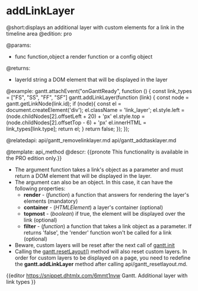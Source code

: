 addLinkLayer
=============

@short:displays an additional layer with custom elements for a link in the timeline area
@edition: pro

@params:
- func		function,object		a render function or a config object 

@returns:
- layerId	string		a DOM element that will be displayed in the layer


@example:
gantt.attachEvent("onGanttReady", function () {
    const link_types = ["FS", "SS", "FF", "SF"]
    gantt.addLinkLayer(function (link) {
        const node = gantt.getLinkNode(link.id);
        if (node){
            const el = document.createElement('div');
            el.className = 'link_layer';
            el.style.left = (node.childNodes[2].offsetLeft + 20) + 'px'
            el.style.top = (node.childNodes[2].offsetTop - 6) + 'px'
            el.innerHTML = link_types[link.type];
            return el;
        }
        return false;
    });
});


@relatedapi:
  api/gantt_removelinklayer.md
  api/gantt_addtasklayer.md

	
@template:	api_method
@descr:
{{pronote This functionality is available in the PRO edition only.}}

- The argument function takes a link's object as a parameter and must return a DOM element that will be displayed in the layer.
- The argument can also be an object. In this case, it can have the following properties:
	- **render** - (*function*)  a function that answers for rendering the layer's elements (mandatory)
	- **container** - (*HTMLElement*) a layer's container (optional)
    - **topmost** - (*boolean*) if true, the element will be displayed over the link (optional)
    - **filter** - (*function*) a function that takes a link object as a parameter. If returns 'false', the 'render' function won't be called for a link (optional)
- Beware, custom layers will be reset after the next call of <a href="api/gantt_init.md">gantt.init</a>
- Calling the [gantt.resetLayout()](api/gantt_resetlayout.md) method will also reset custom layers. In order for custom layers to be displayed on a page, you need to redefine the **gantt.addLinkLayer** method after calling api/gantt_resetlayout.md.

{{editor	https://snippet.dhtmlx.com/6mmt1nvw	Gantt. Additional layer with link types
}}